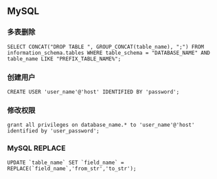 ## MySQL

### 多表删除

```
SELECT CONCAT("DROP TABLE ", GROUP_CONCAT(table_name), ";") FROM information_schema.tables WHERE table_schema = "DATABASE_NAME" AND table_name LIKE "PREFIX_TABLE_NAME%";
```

### 创建用户

```
CREATE USER 'user_name'@'host' IDENTIFIED BY 'password';
```

### 修改权限

```
grant all privileges on database_name.* to 'user_name'@'host' identified by 'user_password';
```


### MySQL REPLACE

```
UPDATE `table_name` SET `field_name` = REPLACE(`field_name`,'from_str','to_str');
```
